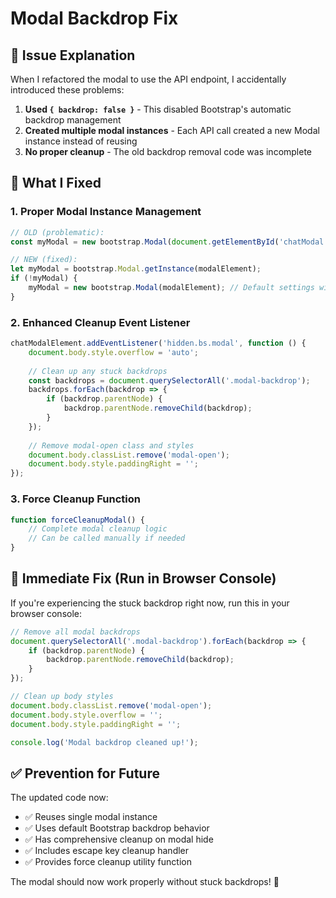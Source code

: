 # Modal Backdrop Fix

## 🐛 **Issue Explanation**

When I refactored the modal to use the API endpoint, I accidentally introduced these problems:

1. **Used `{ backdrop: false }`** - This disabled Bootstrap's automatic backdrop management
2. **Created multiple modal instances** - Each API call created a new Modal instance instead of reusing
3. **No proper cleanup** - The old backdrop removal code was incomplete

## 🔧 **What I Fixed**

### **1. Proper Modal Instance Management**
```javascript
// OLD (problematic):
const myModal = new bootstrap.Modal(document.getElementById('chatModal'), { backdrop: false });

// NEW (fixed):
let myModal = bootstrap.Modal.getInstance(modalElement);
if (!myModal) {
    myModal = new bootstrap.Modal(modalElement); // Default settings with backdrop
}
```

### **2. Enhanced Cleanup Event Listener**
```javascript
chatModalElement.addEventListener('hidden.bs.modal', function () {
    document.body.style.overflow = 'auto';
    
    // Clean up any stuck backdrops
    const backdrops = document.querySelectorAll('.modal-backdrop');
    backdrops.forEach(backdrop => {
        if (backdrop.parentNode) {
            backdrop.parentNode.removeChild(backdrop);
        }
    });
    
    // Remove modal-open class and styles
    document.body.classList.remove('modal-open');
    document.body.style.paddingRight = '';
});
```

### **3. Force Cleanup Function**
```javascript
function forceCleanupModal() {
    // Complete modal cleanup logic
    // Can be called manually if needed
}
```

## 🚨 **Immediate Fix (Run in Browser Console)**

If you're experiencing the stuck backdrop right now, run this in your browser console:

```javascript
// Remove all modal backdrops
document.querySelectorAll('.modal-backdrop').forEach(backdrop => {
    if (backdrop.parentNode) {
        backdrop.parentNode.removeChild(backdrop);
    }
});

// Clean up body styles
document.body.classList.remove('modal-open');
document.body.style.overflow = '';
document.body.style.paddingRight = '';

console.log('Modal backdrop cleaned up!');
```

## ✅ **Prevention for Future**

The updated code now:
- ✅ Reuses single modal instance
- ✅ Uses default Bootstrap backdrop behavior
- ✅ Has comprehensive cleanup on modal hide
- ✅ Includes escape key cleanup handler
- ✅ Provides force cleanup utility function

The modal should now work properly without stuck backdrops! 🎉